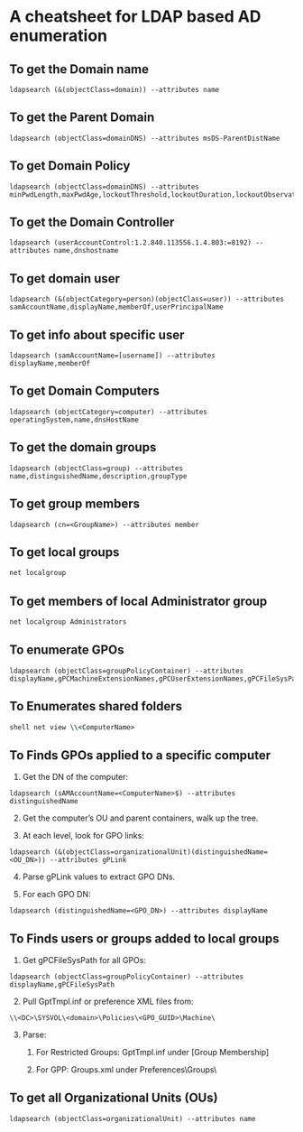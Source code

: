 # A cheatsheet for LDAP based AD enumeration

## To get the Domain name

```ldap
ldapsearch (&(objectClass=domain)) --attributes name
```

## To get the Parent Domain

```ldap
ldapsearch (objectClass=domainDNS) --attributes msDS-ParentDistName
```

## To get Domain Policy

```ldap
ldapsearch (objectClass=domainDNS) --attributes minPwdLength,maxPwdAge,lockoutThreshold,lockoutDuration,lockoutObservationWindow,pwdHistoryLength,pwdProperties,objectClass,distinguishedName
```

## To get the Domain Controller

```ldap
ldapsearch (userAccountControl:1.2.840.113556.1.4.803:=8192) --attributes name,dnshostname
```

## To get domain user

```ldap
ldapsearch (&(objectCategory=person)(objectClass=user)) --attributes samAccountName,displayName,memberOf,userPrincipalName
```

## To get info about specific user

```ldap
ldapsearch (samAccountName=[username]) --attributes displayName,memberOf
```

## To get Domain Computers

```ldap
ldapsearch (objectCategory=computer) --attributes operatingSystem,name,dnsHostName
```

## To get the domain groups

```ldap
ldapsearch (objectClass=group) --attributes name,distinguishedName,description,groupType
```

## To get group members

```ldap
ldapsearch (cn=<GroupName>) --attributes member
```

## To get local groups

```cmd
net localgroup
```

## To get members of local Administrator group

```cmd
net localgroup Administrators
```

## To enumerate GPOs

```ldap
ldapsearch (objectClass=groupPolicyContainer) --attributes displayName,gPCMachineExtensionNames,gPCUserExtensionNames,gPCFileSysPath
```

## To Enumerates shared folders

```cmd
shell net view \\<ComputerName>
```

## To Finds GPOs applied to a specific computer

1. Get the DN of the computer:

```ldap
ldapsearch (sAMAccountName=<ComputerName>$) --attributes distinguishedName
```

2. Get the computer’s OU and parent containers, walk up the tree.

3. At each level, look for GPO links:

```ldap
ldapsearch (&(objectClass=organizationalUnit)(distinguishedName=<OU_DN>)) --attributes gPLink
```

4. Parse gPLink values to extract GPO DNs.

5. For each GPO DN:

```ldap
ldapsearch (distinguishedName=<GPO_DN>) --attributes displayName
```

## To Finds users or groups added to local groups

1. Get gPCFileSysPath for all GPOs:

```ldap
ldapsearch (objectClass=groupPolicyContainer) --attributes displayName,gPCFileSysPath
```

2. Pull GptTmpl.inf or preference XML files from:

```ldap
\\<DC>\SYSVOL\<domain>\Policies\<GPO_GUID>\Machine\
```

3. Parse:

   1. For Restricted Groups: GptTmpl.inf under [Group Membership]

   2. For GPP: Groups.xml under Preferences\Groups\

## To get all Organizational Units (OUs)

```ldap
ldapsearch (objectClass=organizationalUnit) --attributes name
```

